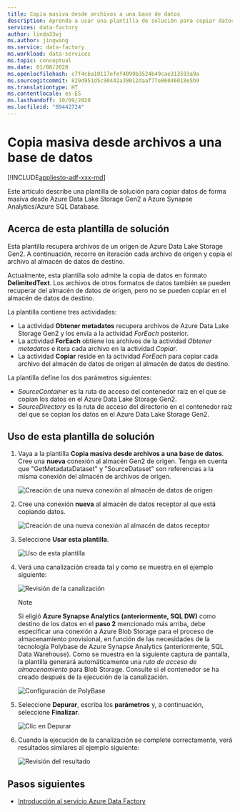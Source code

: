 ```yaml
---
title: Copia masiva desde archivos a una base de datos
description: Aprenda a usar una plantilla de solución para copiar datos de forma masiva desde Azure Data Lake Storage Gen2 a Azure Synapse Analytics/Azure SQL Database.
services: data-factory
author: linda33wj
ms.author: jingwang
ms.service: data-factory
ms.workload: data-services
ms.topic: conceptual
ms.date: 01/08/2020
ms.openlocfilehash: c7f4cba10117efef4099b3524b49cae313593a9a
ms.sourcegitcommit: 829d951d5c90442a38012daaf77e86046018e5b9
ms.translationtype: HT
ms.contentlocale: es-ES
ms.lasthandoff: 10/09/2020
ms.locfileid: "89442724"
---
```

# <a name="bulk-copy-from-files-to-database"></a>Copia masiva desde archivos a una base de datos

[!INCLUDE[appliesto-adf-xxx-md](includes/appliesto-adf-xxx-md.md)]

Este artículo describe una plantilla de solución para copiar datos de forma masiva desde Azure Data Lake Storage Gen2 a Azure Synapse Analytics/Azure SQL Database.

## <a name="about-this-solution-template"></a>Acerca de esta plantilla de solución

Esta plantilla recupera archivos de un origen de Azure Data Lake Storage Gen2. A continuación, recorre en iteración cada archivo de origen y copia el archivo al almacén de datos de destino. 

Actualmente, esta plantilla solo admite la copia de datos en formato **DelimitedText**. Los archivos de otros formatos de datos también se pueden recuperar del almacén de datos de origen, pero no se pueden copiar en el almacén de datos de destino.  

La plantilla contiene tres actividades:
- La actividad **Obtener metadatos** recupera archivos de Azure Data Lake Storage Gen2 y los envía a la actividad *ForEach* posterior.
- La actividad **ForEach** obtiene los archivos de la actividad *Obtener metadatos* e itera cada archivo en la actividad *Copiar*.
- La actividad **Copiar** reside en la actividad *ForEach* para copiar cada archivo del almacén de datos de origen al almacén de datos de destino.

La plantilla define los dos parámetros siguientes:
- *SourceContainer* es la ruta de acceso del contenedor raíz en el que se copian los datos en el Azure Data Lake Storage Gen2. 
- *SourceDirectory* es la ruta de acceso del directorio en el contenedor raíz del que se copian los datos en el Azure Data Lake Storage Gen2.

## <a name="how-to-use-this-solution-template"></a>Uso de esta plantilla de solución

1. Vaya a la plantilla **Copia masiva desde archivos a una base de datos**. Cree una **nueva** conexión al almacén Gen2 de origen. Tenga en cuenta que "GetMetadataDataset" y "SourceDataset" son referencias a la misma conexión del almacén de archivos de origen.

    ![Creación de una nueva conexión al almacén de datos de origen](media/solution-template-bulk-copy-from-files-to-database/source-connection.png)

2. Cree una conexión **nueva** al almacén de datos receptor al que está copiando datos.

    ![Creación de una nueva conexión al almacén de datos receptor](media/solution-template-bulk-copy-from-files-to-database/destination-connection.png)
    
3. Seleccione **Usar esta plantilla**.

    ![Uso de esta plantilla](media/solution-template-bulk-copy-from-files-to-database/use-template.png)
    
4. Verá una canalización creada tal y como se muestra en el ejemplo siguiente:

    ![Revisión de la canalización](media/solution-template-bulk-copy-from-files-to-database/new-pipeline.png)

    > [!NOTE]
    > Si eligió **Azure Synapse Analytics (anteriormente, SQL DW)** como destino de los datos en el **paso 2** mencionado más arriba, debe especificar una conexión a Azure Blob Storage para el proceso de almacenamiento provisional, en función de las necesidades de la tecnología Polybase de Azure Synapse Analytics (anteriormente, SQL Data Warehouse). Como se muestra en la siguiente captura de pantalla, la plantilla generará automáticamente una *ruta de acceso de almacenamiento* para Blob Storage. Consulte si el contenedor se ha creado después de la ejecución de la canalización.
        
    ![Configuración de PolyBase](media/solution-template-bulk-copy-from-files-to-database/staging-account.png)

5. Seleccione **Depurar**, escriba los **parámetros** y, a continuación, seleccione **Finalizar**.

    ![Clic en **Depurar**](media/solution-template-bulk-copy-from-files-to-database/debug-run.png)

6. Cuando la ejecución de la canalización se complete correctamente, verá resultados similares al ejemplo siguiente:

    ![Revisión del resultado](media/solution-template-bulk-copy-from-files-to-database/run-succeeded.png)

       
## <a name="next-steps"></a>Pasos siguientes

- [Introducción al servicio Azure Data Factory](introduction.md)